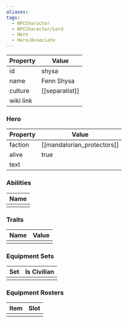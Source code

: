 ```yaml
---
aliases: 
tags:
  - NPCCharacter
  - NPCCharacter/Lord
  - Hero
  - Hero/Associate
---
```


| Property  | Value          |
| :-------- | -------------- |
| id        | shysa          |
| name      | Fenn Shysa     |
| culture   | [[separatist]] |
| wiki link |                |
### Hero
| Property | Value                      |
| -------- | -------------------------- |
| faction  | [[mandalorian_protectors]] |
| alive    | true                       |
| text     |                            |

### Abilities
| Name |
| :--: |
|      |

### Traits
| Name | Value |
| ---- | ----- |
|      |       |

### Equipment Sets
| Set | Is Civilian |
| --- | ----------- |
|     |             |

### Equipment Rosters
| Item | Slot |
| ---- | ---- |
|      |      |
